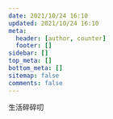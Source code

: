 ```yaml
---
date: 2021/10/24 16:10
updated: 2021/10/24 16:10
meta:
  header: [author, counter]
  footer: []
sidebar: []
top_meta: []
bottom_meta: []
sitemap: false
comments: false
---
```

生活碎碎叨

